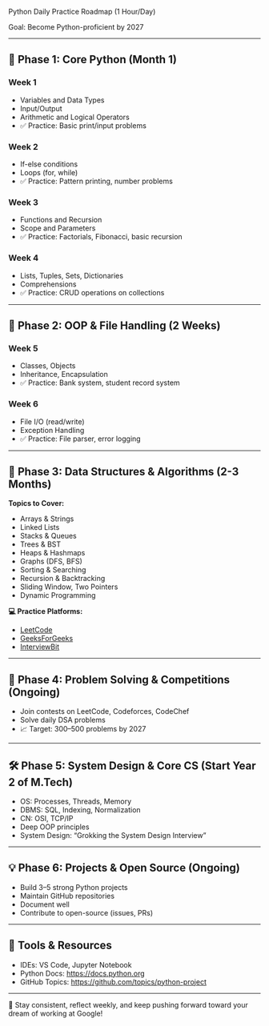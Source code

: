 Python Daily Practice Roadmap (1 Hour/Day)

Goal: Become Python-proficient by 2027 

---

## 📘 Phase 1: Core Python (Month 1)
### Week 1
- Variables and Data Types
- Input/Output
- Arithmetic and Logical Operators
- ✅ Practice: Basic print/input problems

### Week 2
- If-else conditions
- Loops (for, while)
- ✅ Practice: Pattern printing, number problems

### Week 3
- Functions and Recursion
- Scope and Parameters
- ✅ Practice: Factorials, Fibonacci, basic recursion

### Week 4
- Lists, Tuples, Sets, Dictionaries
- Comprehensions
- ✅ Practice: CRUD operations on collections

---

## 📗 Phase 2: OOP & File Handling (2 Weeks)
### Week 5
- Classes, Objects
- Inheritance, Encapsulation
- ✅ Practice: Bank system, student record system

### Week 6
- File I/O (read/write)
- Exception Handling
- ✅ Practice: File parser, error logging

---

## 📙 Phase 3: Data Structures & Algorithms (2-3 Months)
**Topics to Cover:**
- Arrays & Strings
- Linked Lists
- Stacks & Queues
- Trees & BST
- Heaps & Hashmaps
- Graphs (DFS, BFS)
- Sorting & Searching
- Recursion & Backtracking
- Sliding Window, Two Pointers
- Dynamic Programming

**💻 Practice Platforms:**  
- [LeetCode](https://leetcode.com/)  
- [GeeksForGeeks](https://www.geeksforgeeks.org/)  
- [InterviewBit](https://www.interviewbit.com/)

---

## 🔁 Phase 4: Problem Solving & Competitions (Ongoing)
- Join contests on LeetCode, Codeforces, CodeChef
- Solve daily DSA problems
- 📈 Target: 300–500 problems by 2027

---

## 🛠️ Phase 5: System Design & Core CS (Start Year 2 of M.Tech)
- OS: Processes, Threads, Memory
- DBMS: SQL, Indexing, Normalization
- CN: OSI, TCP/IP
- Deep OOP principles
- System Design: “Grokking the System Design Interview”

---

## 💡 Phase 6: Projects & Open Source (Ongoing)
- Build 3–5 strong Python projects
- Maintain GitHub repositories
- Document well
- Contribute to open-source (issues, PRs)

---

## 🧰 Tools & Resources
- IDEs: VS Code, Jupyter Notebook
- Python Docs: https://docs.python.org
- GitHub Topics: https://github.com/topics/python-project

---

🚀 Stay consistent, reflect weekly, and keep pushing forward toward your dream of working at Google!
